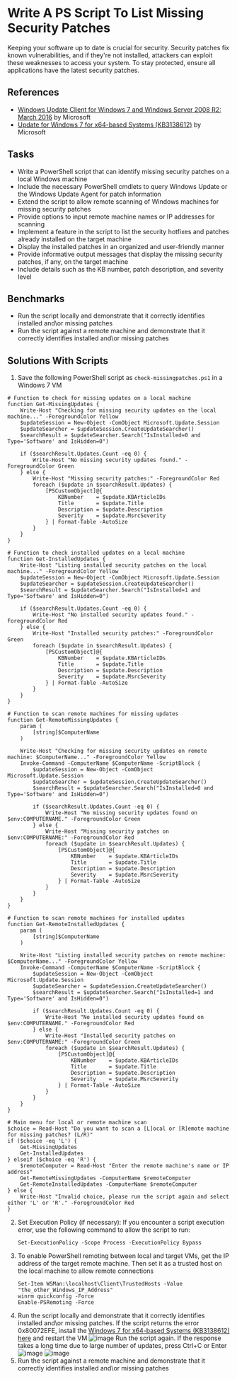 # Write A PS Script To List Missing Security Patches
Keeping your software up to date is crucial for security. Security patches fix known vulnerabilities, and if they're not installed, attackers can exploit these weaknesses to access your system. To stay protected, ensure all applications have the latest security patches.

## References
- [Windows Update Client for Windows 7 and Windows Server 2008 R2: March 2016](https://support.microsoft.com/en-us/topic/windows-update-client-for-windows-7-and-windows-server-2008-r2-march-2016-31422d0a-8818-cfdd-140e-e27883c7a2c5#bkmk_prerequisite) by Microsoft
- [Update for Windows 7 for x64-based Systems (KB3138612)](https://www.microsoft.com/en-us/download/details.aspx?id=51212) by Microsoft

## Tasks
- Write a PowerShell script that can identify missing security patches on a local Windows machine
- Include the necessary PowerShell cmdlets to query Windows Update or the Windows Update Agent for patch information
- Extend the script to allow remote scanning of Windows machines for missing security patches
- Provide options to input remote machine names or IP addresses for scanning
- Implement a feature in the script to list the security hotfixes and patches already installed on the target machine
- Display the installed patches in an organized and user-friendly manner
- Provide informative output messages that display the missing security patches, if any, on the target machine
- Include details such as the KB number, patch description, and severity level


## Benchmarks
- Run the script locally and demonstrate that it correctly identifies installed and\or missing patches
- Run the script against a remote machine and demonstrate that it correctly identifies installed and\or missing patches


## Solutions With Scripts
1. Save the following PowerShell script as `check-missingpatches.ps1` in a Windows 7 VM
```
# Function to check for missing updates on a local machine
function Get-MissingUpdates {
    Write-Host "Checking for missing security updates on the local machine..." -ForegroundColor Yellow
    $updateSession = New-Object -ComObject Microsoft.Update.Session
    $updateSearcher = $updateSession.CreateUpdateSearcher()
    $searchResult = $updateSearcher.Search("IsInstalled=0 and Type='Software' and IsHidden=0")

    if ($searchResult.Updates.Count -eq 0) {
        Write-Host "No missing security updates found." -ForegroundColor Green
    } else {
        Write-Host "Missing security patches:" -ForegroundColor Red
        foreach ($update in $searchResult.Updates) {
            [PSCustomObject]@{
                KBNumber    = $update.KBArticleIDs
                Title       = $update.Title
                Description = $update.Description
                Severity    = $update.MsrcSeverity
            } | Format-Table -AutoSize
        }
    }
}

# Function to check installed updates on a local machine
function Get-InstalledUpdates {
    Write-Host "Listing installed security patches on the local machine..." -ForegroundColor Yellow
    $updateSession = New-Object -ComObject Microsoft.Update.Session
    $updateSearcher = $updateSession.CreateUpdateSearcher()
    $searchResult = $updateSearcher.Search("IsInstalled=1 and Type='Software' and IsHidden=0")

    if ($searchResult.Updates.Count -eq 0) {
        Write-Host "No installed security updates found." -ForegroundColor Red
    } else {
        Write-Host "Installed security patches:" -ForegroundColor Green
        foreach ($update in $searchResult.Updates) {
            [PSCustomObject]@{
                KBNumber    = $update.KBArticleIDs
                Title       = $update.Title
                Description = $update.Description
                Severity    = $update.MsrcSeverity
            } | Format-Table -AutoSize
        }
    }
}

# Function to scan remote machines for missing updates
function Get-RemoteMissingUpdates {
    param (
        [string]$ComputerName
    )

    Write-Host "Checking for missing security updates on remote machine: $ComputerName..." -ForegroundColor Yellow
    Invoke-Command -ComputerName $ComputerName -ScriptBlock {
        $updateSession = New-Object -ComObject Microsoft.Update.Session
        $updateSearcher = $updateSession.CreateUpdateSearcher()
        $searchResult = $updateSearcher.Search("IsInstalled=0 and Type='Software' and IsHidden=0")

        if ($searchResult.Updates.Count -eq 0) {
            Write-Host "No missing security updates found on $env:COMPUTERNAME." -ForegroundColor Green
        } else {
            Write-Host "Missing security patches on $env:COMPUTERNAME:" -ForegroundColor Red
            foreach ($update in $searchResult.Updates) {
                [PSCustomObject]@{
                    KBNumber    = $update.KBArticleIDs
                    Title       = $update.Title
                    Description = $update.Description
                    Severity    = $update.MsrcSeverity
                } | Format-Table -AutoSize
            }
        }
    }
}

# Function to scan remote machines for installed updates
function Get-RemoteInstalledUpdates {
    param (
        [string]$ComputerName
    )

    Write-Host "Listing installed security patches on remote machine: $ComputerName..." -ForegroundColor Yellow
    Invoke-Command -ComputerName $ComputerName -ScriptBlock {
        $updateSession = New-Object -ComObject Microsoft.Update.Session
        $updateSearcher = $updateSession.CreateUpdateSearcher()
        $searchResult = $updateSearcher.Search("IsInstalled=1 and Type='Software' and IsHidden=0")

        if ($searchResult.Updates.Count -eq 0) {
            Write-Host "No installed security updates found on $env:COMPUTERNAME." -ForegroundColor Red
        } else {
            Write-Host "Installed security patches on $env:COMPUTERNAME:" -ForegroundColor Green
            foreach ($update in $searchResult.Updates) {
                [PSCustomObject]@{
                    KBNumber    = $update.KBArticleIDs
                    Title       = $update.Title
                    Description = $update.Description
                    Severity    = $update.MsrcSeverity
                } | Format-Table -AutoSize
            }
        }
    }
}

# Main menu for local or remote machine scan
$choice = Read-Host "Do you want to scan a [L]ocal or [R]emote machine for missing patches? (L/R)"
if ($choice -eq 'L') {
    Get-MissingUpdates
    Get-InstalledUpdates
} elseif ($choice -eq 'R') {
    $remoteComputer = Read-Host "Enter the remote machine's name or IP address"
    Get-RemoteMissingUpdates -ComputerName $remoteComputer
    Get-RemoteInstalledUpdates -ComputerName $remoteComputer
} else {
    Write-Host "Invalid choice, please run the script again and select either 'L' or 'R'." -ForegroundColor Red
}
```
2. Set Execution Policy (if necessary): If you encounter a script execution error, use the following command to allow the script to run:
   ```
   Set-ExecutionPolicy -Scope Process -ExecutionPolicy Bypass
   ```
3. To enable PowerShell remoting between local and target VMs, get the IP address of the target remote machine. Then set it as a trusted host on the local machine to allow remote connections
   ```
   Set-Item WSMan:\localhost\Client\TrustedHosts -Value "the_other_Windows_IP_Address"
   winrm quickconfig -Force
   Enable-PSRemoting -Force
   ```
4. Run the script locally and demonstrate that it correctly identifies installed and\or missing patches. If the script returns the error 0x80072EFE, install the [Windows 7 for x64-based Systems (KB3138612) here](https://www.microsoft.com/en-us/download/details.aspx?id=51212) and restart the VM
   ![image](https://github.com/user-attachments/assets/7f5680eb-cad3-48ef-abb9-3a2af163d7a1)
   Run the script again. If the response takes a long time due to large number of updates, press Ctrl+C or Enter
   ![image](https://github.com/user-attachments/assets/7ac51d46-001f-4214-9af0-dd9b985f1f92)
   ![image](https://github.com/user-attachments/assets/cfe1fb54-9f90-4021-9e4d-1a0ba448a0d4)
6. Run the script against a remote machine and demonstrate that it correctly identifies installed and\or missing patches
